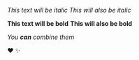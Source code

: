 *This text will be italic*
_This will also be italic_



**This text will be bold**
__This will also be bold__


_You **can** combine them_

:heart: :sparkles:
